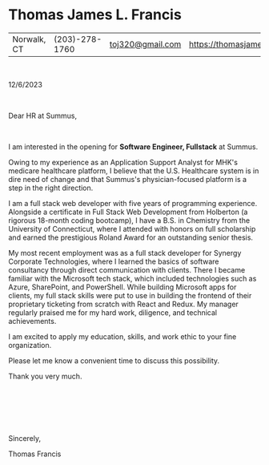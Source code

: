 # Thomas James L. Francis

|             |                |                  |                                          |
| ----------- | -------------- | ---------------- | ---------------------------------------- |
| Norwalk, CT | (203)-278-1760 | toj320@gmail.com | https://thomasjamesfrancis.com/portfolio |

&nbsp;

12/6/2023

&nbsp;

Dear HR at Summus,

&nbsp;

I am interested in the opening for **Software Engineer, Fullstack** at Summus.

Owing to my experience as an Application Support Analyst for MHK's medicare healthcare platform, I believe that the U.S. Healthcare system is in dire need of change and that Summus's physician-focused platform is a step in the right direction.

I am a full stack web developer with five years of programming experience. Alongside a certificate in Full Stack Web Development from Holberton (a rigorous 18-month coding bootcamp), I have a B.S. in Chemistry from the University of Connecticut, where I attended with honors on full scholarship and earned the prestigious Roland Award for an outstanding senior thesis.

My most recent employment was as a full stack developer for Synergy Corporate Technologies, where I learned the basics of software consultancy through direct communication with clients. There I became familiar with the Microsoft tech stack, which included technologies such as Azure, SharePoint, and PowerShell. While building Microsoft apps for clients, my full stack skills were put to use in building the frontend of their proprietary ticketing from scratch with React and Redux. My manager regularly praised me for my hard work, diligence, and technical achievements.

I am excited to apply my education, skills, and work ethic to your fine organization.

Please let me know a convenient time to discuss this possibility.

Thank you very much.

&nbsp;

&nbsp;

&nbsp;

Sincerely,

Thomas Francis
